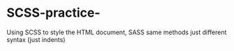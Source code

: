 # SCSS-practice- 
Using SCSS to style the HTML document,
SASS same methods just different syntax (just indents)
